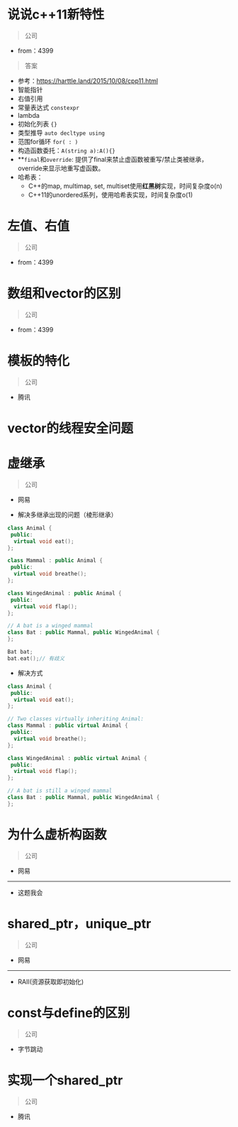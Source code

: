 # 说说c++11新特性
> 公司
- from：4399

> 答案
- 参考：https://harttle.land/2015/10/08/cpp11.html
- 智能指针
- 右值引用
- 常量表达式 `constexpr`
- lambda
- 初始化列表 `{}`
- 类型推导 `auto decltype using`
- 范围for循环 `for( : )`
- 构造函数委托：`A(string a):A(){}`
- **`final`和`override`: 提供了final来禁止虚函数被重写/禁止类被继承，override来显示地重写虚函数。
- 哈希表：
  - C++的map, multimap, set, multiset使用**红黑树**实现，时间复杂度o(n)
  - C++11的unordered系列，使用哈希表实现，时间复杂度o(1)
# 左值、右值
> 公司
- from：4399


# 数组和vector的区别
> 公司
- from：4399


# 模板的特化
> 公司
- 腾讯

# vector的线程安全问题


# 虚继承
> 公司
- 网易

- 解决多继承出现的问题（棱形继承）
```cpp
class Animal {
 public:
  virtual void eat();
};

class Mammal : public Animal {
 public:
  virtual void breathe();
};

class WingedAnimal : public Animal {
 public:
  virtual void flap();
};

// A bat is a winged mammal
class Bat : public Mammal, public WingedAnimal {
};

Bat bat;
bat.eat();// 有歧义
```
- 解决方式
```cpp
class Animal {
 public:
  virtual void eat();
};

// Two classes virtually inheriting Animal:
class Mammal : public virtual Animal {
 public:
  virtual void breathe();
};

class WingedAnimal : public virtual Animal {
 public:
  virtual void flap();
};

// A bat is still a winged mammal
class Bat : public Mammal, public WingedAnimal {
};
```

# 为什么虚析构函数
> 公司
- 网易

----

- 这题我会

# shared_ptr，unique_ptr
> 公司
- 网易


----

- RAII(资源获取即初始化)


# const与define的区别
> 公司
- 字节跳动

# 实现一个shared_ptr
> 公司
- 腾讯